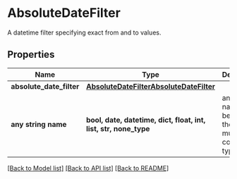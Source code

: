 # AbsoluteDateFilter

A datetime filter specifying exact from and to values.

## Properties
Name | Type | Description | Notes
------------ | ------------- | ------------- | -------------
**absolute_date_filter** | [**AbsoluteDateFilterAbsoluteDateFilter**](AbsoluteDateFilterAbsoluteDateFilter.md) |  | 
**any string name** | **bool, date, datetime, dict, float, int, list, str, none_type** | any string name can be used but the value must be the correct type | [optional]

[[Back to Model list]](../README.md#documentation-for-models) [[Back to API list]](../README.md#documentation-for-api-endpoints) [[Back to README]](../README.md)


